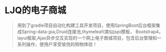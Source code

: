 # LJQ的电子商城

> 用到了gradle项目自动化构建工具开发项目，使用SpringBoot后台框架集成Spring-data-jpa,Druid连接池,thymeleaf(类似jsp)模板，
Bootstrap4，layui框架,Ajax异步交互实现的一个网上电子商城项目，包含后台管理和一系列操作，使用户享受愉悦的购物体验！
